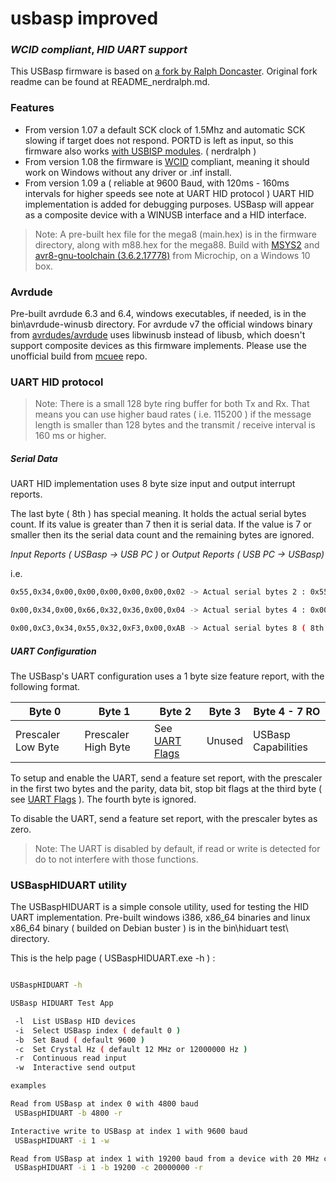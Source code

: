 # usbasp improved
### _WCID compliant_, _HID UART support_

This USBasp firmware is based on [a fork by Ralph Doncaster]. Original fork readme can be found at README_nerdralph.md.

### Features
- From version 1.07 a default SCK clock of 1.5Mhz and automatic SCK slowing if target does not respond.  PORTD is left as input, so this firmware also works [with USBISP modules]. ( nerdralph )
- From version 1.08 the firmware is [WCID] compliant, meaning it should work on Windows without any driver or .inf install.
- From version 1.09 a ( reliable at 9600 Baud, with 120ms - 160ms intervals for higher speeds see note at UART HID protocol ) UART HID implementation is added for debugging purposes. USBasp will appear as a composite device with a WINUSB interface and a HID interface.

> Note: A pre-built hex file for the mega8 (main.hex) is in the firmware directory, along with m88.hex for the mega88. Build with [MSYS2] and [avr8-gnu-toolchain (3.6.2.17778)] from Microchip, on a Windows 10 box.

### Avrdude

Pre-built avrdude 6.3 and 6.4, windows executables, if needed, is in the bin\avrdude-winusb directory. For avrdude v7 the official windows binary from [avrdudes/avrdude] uses libwinusb instead of libusb, which doesn't support composite devices as this firmware implements. Please use the unofficial build from [mcuee] repo.

### UART HID protocol

> Note: There is a small 128 byte ring buffer for both Tx and Rx. That means you can use higher baud rates ( i.e. 115200 ) if the message length is smaller than 128 bytes and the transmit / receive interval is 160 ms or higher.

##### _Serial Data_

UART HID implementation uses 8 byte size input and output interrupt reports. 

The last byte ( 8th ) has special meaning. It  holds the actual serial bytes count. If its value is greater than 7 then it is serial data. If the value is 7 or smaller then its the serial data count and the remaining bytes are ignored.

_Input Reports ( USBasp -> USB PC )_ or _Output Reports ( USB PC -> USBasp)_

i.e.

```sh
0x55,0x34,0x00,0x00,0x00,0x00,0x00,0x02 -> Actual serial bytes 2 : 0x55,0x34

0x00,0x34,0x00,0x66,0x32,0x36,0x00,0x04 -> Actual serial bytes 4 : 0x00,0x34,0x00,0x66

0x00,0xC3,0x34,0x55,0x32,0xF3,0x00,0xAB -> Actual serial bytes 8 ( 8th byte > 7 ) : 0x00,0xC3,0x34,0x55,0x32,0xF3,0x00,0xAB
```

##### _UART Configuration_

The USBasp's UART configuration uses a 1 byte size feature report, with the following format.

| Byte 0   | Byte 1 | Byte 2 | Byte 3 | Byte 4 - 7  RO |
| -------- | --------- | -------- | -------- | -------- |
| Prescaler Low Byte | Prescaler High Byte | See [UART Flags] | Unused | USBasp Capabilities |

To setup and enable the UART, send a feature set report, with the prescaler in the first two bytes and the parity, data bit, stop bit flags at the third byte ( see [UART Flags] ). The fourth byte is ignored. 

To disable the UART, send a feature set report, with the prescaler bytes as zero.

> Note: The UART is disabled by default, if read or write is detected for do to not interfere with those functions.

### USBaspHIDUART utility

The USBaspHIDUART is a simple console utility, used for testing the HID UART implementation. Pre-built windows i386, x86_64 binaries and linux x86_64 binary ( builded on Debian buster ) is in the bin\hiduart test\ directory.

This is the help page ( USBaspHIDUART.exe -h ) :

```sh

USBaspHIDUART -h

USBasp HIDUART Test App

 -l  List USBasp HID devices
 -i  Select USBasp index ( default 0 )
 -b  Set Baud ( default 9600 )
 -c  Set Crystal Hz ( default 12 MHz or 12000000 Hz )
 -r  Continuous read input
 -w  Interactive send output

examples

Read from USBasp at index 0 with 4800 baud
 USBaspHIDUART -b 4800 -r

Interactive write to USBasp at index 1 with 9600 baud
 USBaspHIDUART -i 1 -w

Read from USBasp at index 1 with 19200 baud from a device with 20 MHz crystal
 USBaspHIDUART -i 1 -b 19200 -c 20000000 -r
```


[a fork by Ralph Doncaster]: <https://github.com/nerdralph/usbasp>
[with USBISP modules]: <https://www.sciencetronics.com/greenphotons/?p=938>
[WCID]: <https://github.com/pbatard/libwdi/wiki/WCID-Devices>
[MSYS2]: <https://www.msys2.org/>
[avr8-gnu-toolchain (3.6.2.17778)]: <https://www.microchip.com/en-us/tools-resources/develop/microchip-studio/gcc-compilers>
[UART Flags]: <https://github.com/dioannidis/usbasp/blob/167bf1c785b353cba206a0dbcc7d322f7f49d0b9/firmware/usbasp.h#L76)>
[mcuee]: <https://github.com/mcuee/avrdude/releases/tag/v7.0>
[avrdudes/avrdude]: <https://github.com/avrdudes/avrdude>

